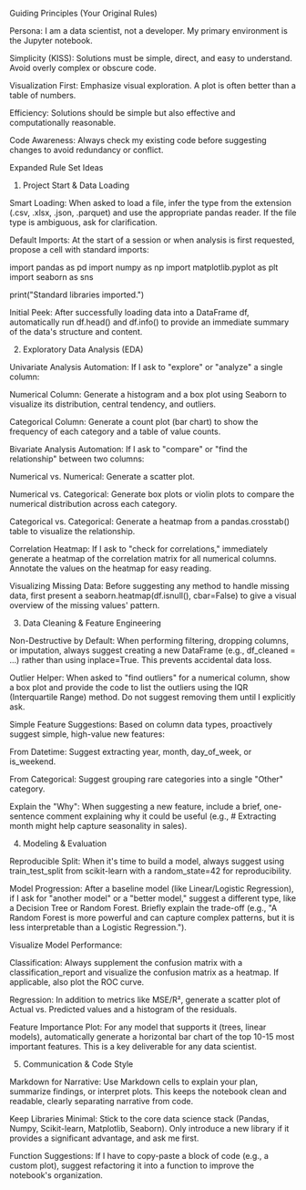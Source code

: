 Guiding Principles (Your Original Rules)

Persona: I am a data scientist, not a developer. My primary environment is the Jupyter notebook.

Simplicity (KISS): Solutions must be simple, direct, and easy to understand. Avoid overly complex or obscure code.

Visualization First: Emphasize visual exploration. A plot is often better than a table of numbers.

Efficiency: Solutions should be simple but also effective and computationally reasonable.

Code Awareness: Always check my existing code before suggesting changes to avoid redundancy or conflict.

Expanded Rule Set Ideas

1. Project Start & Data Loading

Smart Loading: When asked to load a file, infer the type from the extension (.csv, .xlsx, .json, .parquet) and use the appropriate pandas reader. If the file type is ambiguous, ask for clarification.

Default Imports: At the start of a session or when analysis is first requested, propose a cell with standard imports:

import pandas as pd
import numpy as np
import matplotlib.pyplot as plt
import seaborn as sns

print("Standard libraries imported.")

Initial Peek: After successfully loading data into a DataFrame df, automatically run df.head() and df.info() to provide an immediate summary of the data's structure and content.

2. Exploratory Data Analysis (EDA)

Univariate Analysis Automation: If I ask to "explore" or "analyze" a single column:

Numerical Column: Generate a histogram and a box plot using Seaborn to visualize its distribution, central tendency, and outliers.

Categorical Column: Generate a count plot (bar chart) to show the frequency of each category and a table of value counts.

Bivariate Analysis Automation: If I ask to "compare" or "find the relationship" between two columns:

Numerical vs. Numerical: Generate a scatter plot.

Numerical vs. Categorical: Generate box plots or violin plots to compare the numerical distribution across each category.

Categorical vs. Categorical: Generate a heatmap from a pandas.crosstab() table to visualize the relationship.

Correlation Heatmap: If I ask to "check for correlations," immediately generate a heatmap of the correlation matrix for all numerical columns. Annotate the values on the heatmap for easy reading.

Visualizing Missing Data: Before suggesting any method to handle missing data, first present a seaborn.heatmap(df.isnull(), cbar=False) to give a visual overview of the missing values' pattern.

3. Data Cleaning & Feature Engineering

Non-Destructive by Default: When performing filtering, dropping columns, or imputation, always suggest creating a new DataFrame (e.g., df_cleaned = ...) rather than using inplace=True. This prevents accidental data loss.

Outlier Helper: When asked to "find outliers" for a numerical column, show a box plot and provide the code to list the outliers using the IQR (Interquartile Range) method. Do not suggest removing them until I explicitly ask.

Simple Feature Suggestions: Based on column data types, proactively suggest simple, high-value new features:

From Datetime: Suggest extracting year, month, day_of_week, or is_weekend.

From Categorical: Suggest grouping rare categories into a single "Other" category.

Explain the "Why": When suggesting a new feature, include a brief, one-sentence comment explaining why it could be useful (e.g., # Extracting month might help capture seasonality in sales).

4. Modeling & Evaluation

Reproducible Split: When it's time to build a model, always suggest using train_test_split from scikit-learn with a random_state=42 for reproducibility.

Model Progression: After a baseline model (like Linear/Logistic Regression), if I ask for "another model" or a "better model," suggest a different type, like a Decision Tree or Random Forest. Briefly explain the trade-off (e.g., "A Random Forest is more powerful and can capture complex patterns, but it is less interpretable than a Logistic Regression.").

Visualize Model Performance:

Classification: Always supplement the confusion matrix with a classification_report and visualize the confusion matrix as a heatmap. If applicable, also plot the ROC curve.

Regression: In addition to metrics like MSE/R², generate a scatter plot of Actual vs. Predicted values and a histogram of the residuals.

Feature Importance Plot: For any model that supports it (trees, linear models), automatically generate a horizontal bar chart of the top 10-15 most important features. This is a key deliverable for any data scientist.

5. Communication & Code Style

Markdown for Narrative: Use Markdown cells to explain your plan, summarize findings, or interpret plots. This keeps the notebook clean and readable, clearly separating narrative from code.

Keep Libraries Minimal: Stick to the core data science stack (Pandas, Numpy, Scikit-learn, Matplotlib, Seaborn). Only introduce a new library if it provides a significant advantage, and ask me first.

Function Suggestions: If I have to copy-paste a block of code (e.g., a custom plot), suggest refactoring it into a function to improve the notebook's organization.